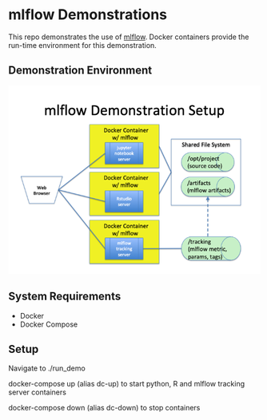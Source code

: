 # mlflow Demonstrations

This repo demonstrates the use of [mlflow](https://github.com/mlflow/mlflow).  Docker containers
provide the run-time environment for this demonstration.

## Demonstration Environment
![](images/demo_environment_architecture.png)


## System Requirements
* Docker
* Docker Compose




## Setup
Navigate to ./run_demo

docker-compose up (alias dc-up) to start python, R and mlflow tracking server containers

docker-compose down (alias dc-down) to stop containers